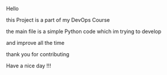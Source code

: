 Hello 

this Project is a part of my DevOps Course 

the main file is a simple Python code which im trying to develop

and improve all the time


thank you for contributing 

Have a nice day !!! 
